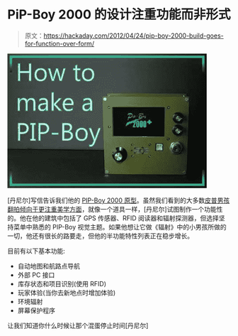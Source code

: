 # PiP-Boy 2000 的设计注重功能而非形式

> 原文：<https://hackaday.com/2012/04/24/pip-boy-2000-build-goes-for-function-over-form/>

![](img/0e8be577a8e75b24dc35459add7b577c.png "pb")

[丹尼尔]写信告诉我们他的 [PIP-Boy 2000 原型](http://www.instructables.com/id/How-to-Make-a-PIP-Boy/)。虽然我们看到的大多数[皮普男孩翻拍倾向于更注重美学方面](http://hackaday.com/2011/09/06/fallout-brought-to-life-with-this-working-pip-boy-3000/)，就像一个道具一样，[丹尼尔]试图制作一个功能性的。他在他的建筑中包括了 GPS 传感器、RFID 阅读器和辐射探测器，但选择坚持菜单中熟悉的 PIP-Boy 视觉主题。如果他想让它做《辐射》中的小男孩所做的一切，他还有很长的路要走，但他的半功能特性列表正在稳步增长。

目前有以下基本功能:

*   自动地图和航路点导航
*   外部 PC 接口
*   库存状态和项目识别(使用 RFID)
*   玩家体验(当你去新地点时增加体验)
*   环境辐射
*   屏幕保护程序

让我们知道你什么时候让那个混蛋停止时间[丹尼尔]